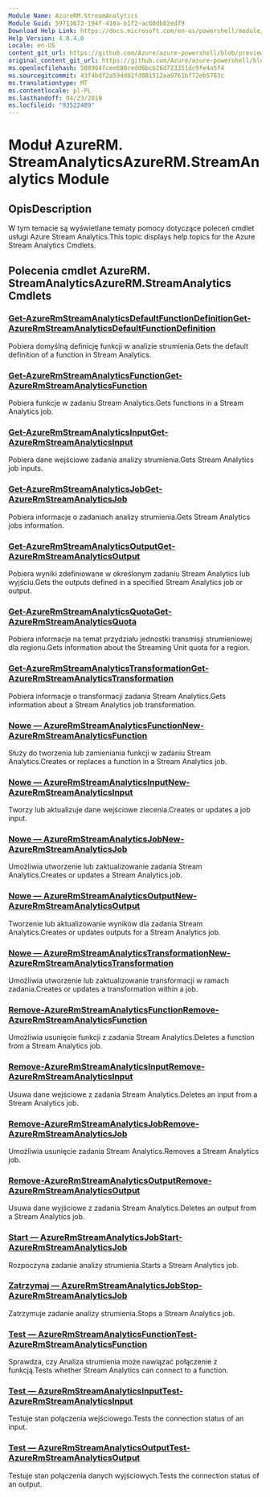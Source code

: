 ```yaml
---
Module Name: AzureRM.StreamAnalytics
Module Guid: 59713673-194f-418a-b1f2-ac60db82edf9
Download Help Link: https://docs.microsoft.com/en-us/powershell/module/azurerm.streamanalytics
Help Version: 4.0.4.0
Locale: en-US
content_git_url: https://github.com/Azure/azure-powershell/blob/preview/src/ResourceManager/StreamAnalytics/Commands.StreamAnalytics/help/AzureRM.StreamAnalytics.md
original_content_git_url: https://github.com/Azure/azure-powershell/blob/preview/src/ResourceManager/StreamAnalytics/Commands.StreamAnalytics/help/AzureRM.StreamAnalytics.md
ms.openlocfilehash: 508984fcee680cedd6bcb26d723351dc9fe4a5f4
ms.sourcegitcommit: 43f4bdf2a59dd82fd881512aa9761bf72eb5703c
ms.translationtype: MT
ms.contentlocale: pl-PL
ms.lasthandoff: 04/23/2019
ms.locfileid: "93522489"
---
```

# <span data-ttu-id="f3dd4-101">Moduł AzureRM. StreamAnalytics</span><span class="sxs-lookup"><span data-stu-id="f3dd4-101">AzureRM.StreamAnalytics Module</span></span>
## <span data-ttu-id="f3dd4-102">Opis</span><span class="sxs-lookup"><span data-stu-id="f3dd4-102">Description</span></span>
<span data-ttu-id="f3dd4-103">W tym temacie są wyświetlane tematy pomocy dotyczące poleceń cmdlet usługi Azure Stream Analytics.</span><span class="sxs-lookup"><span data-stu-id="f3dd4-103">This topic displays help topics for the Azure Stream Analytics Cmdlets.</span></span>

## <span data-ttu-id="f3dd4-104">Polecenia cmdlet AzureRM. StreamAnalytics</span><span class="sxs-lookup"><span data-stu-id="f3dd4-104">AzureRM.StreamAnalytics Cmdlets</span></span>
### [<span data-ttu-id="f3dd4-105">Get-AzureRmStreamAnalyticsDefaultFunctionDefinition</span><span class="sxs-lookup"><span data-stu-id="f3dd4-105">Get-AzureRmStreamAnalyticsDefaultFunctionDefinition</span></span>](Get-AzureRmStreamAnalyticsDefaultFunctionDefinition.md)
<span data-ttu-id="f3dd4-106">Pobiera domyślną definicję funkcji w analizie strumienia.</span><span class="sxs-lookup"><span data-stu-id="f3dd4-106">Gets the default definition of a function in Stream Analytics.</span></span>

### [<span data-ttu-id="f3dd4-107">Get-AzureRmStreamAnalyticsFunction</span><span class="sxs-lookup"><span data-stu-id="f3dd4-107">Get-AzureRmStreamAnalyticsFunction</span></span>](Get-AzureRmStreamAnalyticsFunction.md)
<span data-ttu-id="f3dd4-108">Pobiera funkcje w zadaniu Stream Analytics.</span><span class="sxs-lookup"><span data-stu-id="f3dd4-108">Gets functions in a Stream Analytics job.</span></span>

### [<span data-ttu-id="f3dd4-109">Get-AzureRmStreamAnalyticsInput</span><span class="sxs-lookup"><span data-stu-id="f3dd4-109">Get-AzureRmStreamAnalyticsInput</span></span>](Get-AzureRmStreamAnalyticsInput.md)
<span data-ttu-id="f3dd4-110">Pobiera dane wejściowe zadania analizy strumienia.</span><span class="sxs-lookup"><span data-stu-id="f3dd4-110">Gets Stream Analytics job inputs.</span></span>

### [<span data-ttu-id="f3dd4-111">Get-AzureRmStreamAnalyticsJob</span><span class="sxs-lookup"><span data-stu-id="f3dd4-111">Get-AzureRmStreamAnalyticsJob</span></span>](Get-AzureRmStreamAnalyticsJob.md)
<span data-ttu-id="f3dd4-112">Pobiera informacje o zadaniach analizy strumienia.</span><span class="sxs-lookup"><span data-stu-id="f3dd4-112">Gets Stream Analytics jobs information.</span></span>

### [<span data-ttu-id="f3dd4-113">Get-AzureRmStreamAnalyticsOutput</span><span class="sxs-lookup"><span data-stu-id="f3dd4-113">Get-AzureRmStreamAnalyticsOutput</span></span>](Get-AzureRmStreamAnalyticsOutput.md)
<span data-ttu-id="f3dd4-114">Pobiera wyniki zdefiniowane w określonym zadaniu Stream Analytics lub wyjściu.</span><span class="sxs-lookup"><span data-stu-id="f3dd4-114">Gets the outputs defined in a specified Stream Analytics job or output.</span></span>

### [<span data-ttu-id="f3dd4-115">Get-AzureRmStreamAnalyticsQuota</span><span class="sxs-lookup"><span data-stu-id="f3dd4-115">Get-AzureRmStreamAnalyticsQuota</span></span>](Get-AzureRmStreamAnalyticsQuota.md)
<span data-ttu-id="f3dd4-116">Pobiera informacje na temat przydziału jednostki transmisji strumieniowej dla regionu.</span><span class="sxs-lookup"><span data-stu-id="f3dd4-116">Gets information about the Streaming Unit quota for a region.</span></span>

### [<span data-ttu-id="f3dd4-117">Get-AzureRmStreamAnalyticsTransformation</span><span class="sxs-lookup"><span data-stu-id="f3dd4-117">Get-AzureRmStreamAnalyticsTransformation</span></span>](Get-AzureRmStreamAnalyticsTransformation.md)
<span data-ttu-id="f3dd4-118">Pobiera informacje o transformacji zadania Stream Analytics.</span><span class="sxs-lookup"><span data-stu-id="f3dd4-118">Gets information about a Stream Analytics job transformation.</span></span>

### [<span data-ttu-id="f3dd4-119">Nowe — AzureRmStreamAnalyticsFunction</span><span class="sxs-lookup"><span data-stu-id="f3dd4-119">New-AzureRmStreamAnalyticsFunction</span></span>](New-AzureRmStreamAnalyticsFunction.md)
<span data-ttu-id="f3dd4-120">Służy do tworzenia lub zamieniania funkcji w zadaniu Stream Analytics.</span><span class="sxs-lookup"><span data-stu-id="f3dd4-120">Creates or replaces a function in a Stream Analytics job.</span></span>

### [<span data-ttu-id="f3dd4-121">Nowe — AzureRmStreamAnalyticsInput</span><span class="sxs-lookup"><span data-stu-id="f3dd4-121">New-AzureRmStreamAnalyticsInput</span></span>](New-AzureRmStreamAnalyticsInput.md)
<span data-ttu-id="f3dd4-122">Tworzy lub aktualizuje dane wejściowe zlecenia.</span><span class="sxs-lookup"><span data-stu-id="f3dd4-122">Creates or updates a job input.</span></span>

### [<span data-ttu-id="f3dd4-123">Nowe — AzureRmStreamAnalyticsJob</span><span class="sxs-lookup"><span data-stu-id="f3dd4-123">New-AzureRmStreamAnalyticsJob</span></span>](New-AzureRmStreamAnalyticsJob.md)
<span data-ttu-id="f3dd4-124">Umożliwia utworzenie lub zaktualizowanie zadania Stream Analytics.</span><span class="sxs-lookup"><span data-stu-id="f3dd4-124">Creates or updates a Stream Analytics job.</span></span>

### [<span data-ttu-id="f3dd4-125">Nowe — AzureRmStreamAnalyticsOutput</span><span class="sxs-lookup"><span data-stu-id="f3dd4-125">New-AzureRmStreamAnalyticsOutput</span></span>](New-AzureRmStreamAnalyticsOutput.md)
<span data-ttu-id="f3dd4-126">Tworzenie lub aktualizowanie wyników dla zadania Stream Analytics.</span><span class="sxs-lookup"><span data-stu-id="f3dd4-126">Creates or updates outputs for a Stream Analytics job.</span></span>

### [<span data-ttu-id="f3dd4-127">Nowe — AzureRmStreamAnalyticsTransformation</span><span class="sxs-lookup"><span data-stu-id="f3dd4-127">New-AzureRmStreamAnalyticsTransformation</span></span>](New-AzureRmStreamAnalyticsTransformation.md)
<span data-ttu-id="f3dd4-128">Umożliwia utworzenie lub zaktualizowanie transformacji w ramach zadania.</span><span class="sxs-lookup"><span data-stu-id="f3dd4-128">Creates or updates a transformation within a job.</span></span>

### [<span data-ttu-id="f3dd4-129">Remove-AzureRmStreamAnalyticsFunction</span><span class="sxs-lookup"><span data-stu-id="f3dd4-129">Remove-AzureRmStreamAnalyticsFunction</span></span>](Remove-AzureRmStreamAnalyticsFunction.md)
<span data-ttu-id="f3dd4-130">Umożliwia usunięcie funkcji z zadania Stream Analytics.</span><span class="sxs-lookup"><span data-stu-id="f3dd4-130">Deletes a function from a Stream Analytics job.</span></span>

### [<span data-ttu-id="f3dd4-131">Remove-AzureRmStreamAnalyticsInput</span><span class="sxs-lookup"><span data-stu-id="f3dd4-131">Remove-AzureRmStreamAnalyticsInput</span></span>](Remove-AzureRmStreamAnalyticsInput.md)
<span data-ttu-id="f3dd4-132">Usuwa dane wejściowe z zadania Stream Analytics.</span><span class="sxs-lookup"><span data-stu-id="f3dd4-132">Deletes an input from a Stream Analytics job.</span></span>

### [<span data-ttu-id="f3dd4-133">Remove-AzureRmStreamAnalyticsJob</span><span class="sxs-lookup"><span data-stu-id="f3dd4-133">Remove-AzureRmStreamAnalyticsJob</span></span>](Remove-AzureRmStreamAnalyticsJob.md)
<span data-ttu-id="f3dd4-134">Umożliwia usunięcie zadania Stream Analytics.</span><span class="sxs-lookup"><span data-stu-id="f3dd4-134">Removes a Stream Analytics job.</span></span>

### [<span data-ttu-id="f3dd4-135">Remove-AzureRmStreamAnalyticsOutput</span><span class="sxs-lookup"><span data-stu-id="f3dd4-135">Remove-AzureRmStreamAnalyticsOutput</span></span>](Remove-AzureRmStreamAnalyticsOutput.md)
<span data-ttu-id="f3dd4-136">Usuwa dane wyjściowe z zadania Stream Analytics.</span><span class="sxs-lookup"><span data-stu-id="f3dd4-136">Deletes an output from a Stream Analytics job.</span></span>

### [<span data-ttu-id="f3dd4-137">Start — AzureRmStreamAnalyticsJob</span><span class="sxs-lookup"><span data-stu-id="f3dd4-137">Start-AzureRmStreamAnalyticsJob</span></span>](Start-AzureRmStreamAnalyticsJob.md)
<span data-ttu-id="f3dd4-138">Rozpoczyna zadanie analizy strumienia.</span><span class="sxs-lookup"><span data-stu-id="f3dd4-138">Starts a Stream Analytics job.</span></span>

### [<span data-ttu-id="f3dd4-139">Zatrzymaj — AzureRmStreamAnalyticsJob</span><span class="sxs-lookup"><span data-stu-id="f3dd4-139">Stop-AzureRmStreamAnalyticsJob</span></span>](Stop-AzureRmStreamAnalyticsJob.md)
<span data-ttu-id="f3dd4-140">Zatrzymuje zadanie analizy strumienia.</span><span class="sxs-lookup"><span data-stu-id="f3dd4-140">Stops a Stream Analytics job.</span></span>

### [<span data-ttu-id="f3dd4-141">Test — AzureRmStreamAnalyticsFunction</span><span class="sxs-lookup"><span data-stu-id="f3dd4-141">Test-AzureRmStreamAnalyticsFunction</span></span>](Test-AzureRmStreamAnalyticsFunction.md)
<span data-ttu-id="f3dd4-142">Sprawdza, czy Analiza strumienia może nawiązać połączenie z funkcją.</span><span class="sxs-lookup"><span data-stu-id="f3dd4-142">Tests whether Stream Analytics can connect to a function.</span></span>

### [<span data-ttu-id="f3dd4-143">Test — AzureRmStreamAnalyticsInput</span><span class="sxs-lookup"><span data-stu-id="f3dd4-143">Test-AzureRmStreamAnalyticsInput</span></span>](Test-AzureRmStreamAnalyticsInput.md)
<span data-ttu-id="f3dd4-144">Testuje stan połączenia wejściowego.</span><span class="sxs-lookup"><span data-stu-id="f3dd4-144">Tests the connection status of an input.</span></span>

### [<span data-ttu-id="f3dd4-145">Test — AzureRmStreamAnalyticsOutput</span><span class="sxs-lookup"><span data-stu-id="f3dd4-145">Test-AzureRmStreamAnalyticsOutput</span></span>](Test-AzureRmStreamAnalyticsOutput.md)
<span data-ttu-id="f3dd4-146">Testuje stan połączenia danych wyjściowych.</span><span class="sxs-lookup"><span data-stu-id="f3dd4-146">Tests the connection status of an output.</span></span>

